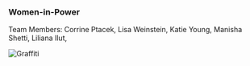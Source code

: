 ### Women-in-Power
 Team Members:
    Corrine Ptacek,
    Lisa Weinstein,
    Katie Young,
    Manisha Shetti,
    Liliana Ilut,

![Graffiti](https://media.giphy.com/media/MdpRSfh0TJfW17rnE4/giphy.gif)
